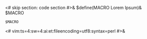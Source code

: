 <# skip section: code section #>&
$define(MACRO Lorem Ipsum)&
$MACRO
```
$MACRO
```
<#
vim:ts=4:sw=4:ai:et:fileencoding=utf8:syntax=perl
#>&
